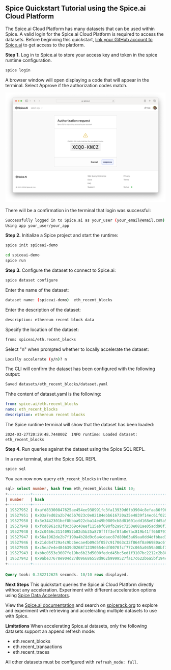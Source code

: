 ## Spice Quickstart Tutorial using the Spice.ai Cloud Platform

The Spice.ai Cloud Platform has many datasets that can be used within Spice.  A valid login for the Spice.ai Cloud Platform is required to access the datasets.  Before beginning this quickstart, [link your GitHub account to Spice.ai](https://spice.ai/login) to get access to the platform.

**Step 1.** Log in to Spice.ai to store your access key and token in the spice runtime configuration.

```bash
spice login
```
A browser window will open displaying a code that will appear in the terminal.  Select Approve if the authorization codes match.

![Screenshot](./device_login.png)

There will be a confirmation in the terminal that login was successful:

```bash
Successfully logged in to Spice.ai as your_user (your_email@email.com)
Using app your_user/your_app
```

**Step 2.** Initialize a Spice project and start the runtime:

```bash
spice init spiceai-demo
```

```bash
cd spiceai-demo
spice run
```

**Step 3.** Configure the dataset to connect to Spice.ai:

```bash
spice dataset configure
```

Enter the name of the dataset:

```bash
dataset name: (spiceai-demo)  eth_recent_blocks
```

Enter the description of the dataset:

```bash
description: ethereum recent block data
```

Specify the location of the dataset:

```bash
from: spiceai/eth.recent_blocks
```

Select "n" when prompted whether to locally accelerate the dataset:

```bash
Locally accelerate (y/n)? n
```

The CLI will confirm the dataset has been configured with the following output:

```bash
Saved datasets/eth_recent_blocks/dataset.yaml
```

Thhe content of dataset.yaml is the following:

```yaml
from: spice.ai/eth.recent_blocks
name: eth_recent_blocks
description: ethereum recent blocks
```

The Spice runtime terminal will show that the dataset has been loaded:

```
2024-03-27T20:29:48.744800Z  INFO runtime: Loaded dataset: eth_recent_blocks
```

**Step 4.** Run queries against the dataset using the Spice SQL REPL.

In a new terminal, start the Spice SQL REPL

```bash
spice sql
```

You can now now query `eth_recent_blocks` in the runtime.

```sql
sql> select number, hash from eth_recent_blocks limit 10;
+----------+--------------------------------------------------------------------+
| number   | hash                                                               |
+----------+--------------------------------------------------------------------+
| 19527952 | 0xafd83300847625ae454ee938991fc3fa13939d6fb3904c8efaa86f96ae53de70 |
| 19527951 | 0x03a7ed02a2b74d5b7023c0e82184ebb616720a35e4839f14ec61f0225da7d6ef |
| 19527950 | 0x3e3442301bef8bbaa922cba14e49b9809cb8d81601cdd168e67dd5a5f7637e1d |
| 19527949 | 0xfcd6961c02f0c369c40eef115ebf690fb2a9c7250e081ae05add90f151387361 |
| 19527948 | 0x2c0466c31140952b82d5b35a870ffff3ef8fa8e7ac819b41ff660791ad4fb930 |
| 19527947 | 0x56a1962de2b7f190a4b28d9c6a4cdaec87d80b63a69aa0dd4dfbbad36b8a60e1 |
| 19527946 | 0x21dd64729a4c9bc6ecae4b09d5f057c917063c32f864f8a96980ac6fe35f679f |
| 19527945 | 0xc5ea7e4e484639d0268f12390554edf0070fcf772c065a0459a00bf3a39a0782 |
| 19527943 | 0xbbc0553e3607fe19bc6b23d5000fedcd45bc5ed1f3107bc2212c2b802ea6a05d |
| 19527942 | 0x9abe37678e904d27d096686558d962b9999527fa17c622b6a5bf194cdb450b97 |
+----------+--------------------------------------------------------------------+

Query took: 0.282212625 seconds. 10/10 rows displayed.
```

**Next Steps**
This quickstart queries the Spice.ai Cloud Platform directly without any acceleration.  Experiment with different acceleration options using [Spice Data Accelerators](https://docs.spiceai.org/data-accelerators).

View the [Spice.ai documentation](https://docs.spice.ai/building-blocks/datasets) and search on [spicerack.org](https://spicerack.org/) to explore and experiment with retrieving and accelerating multiple datasets to use with Spice.

**Limitations**
When accelerating Spice.ai datasets, only the following datasets support an append refresh mode:

* eth.recent_blocks
* eth.recent_transactions
* eth.recent_traces

All other datasets must be configured with `refresh_mode: full`.

